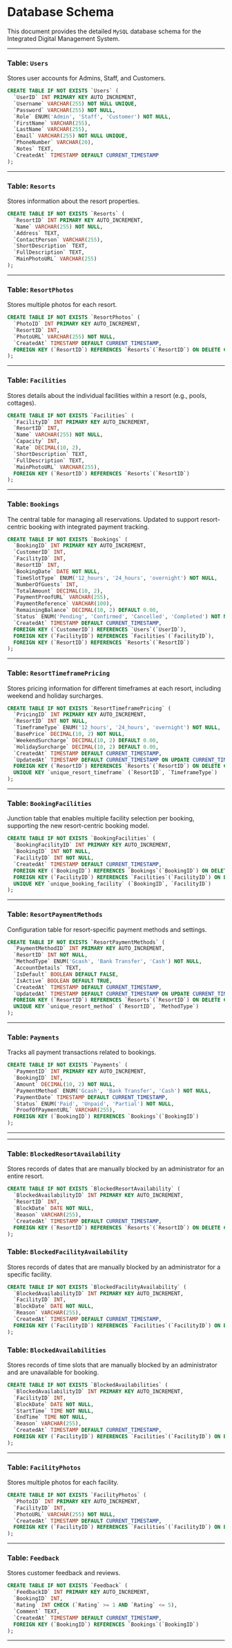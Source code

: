 # Database Schema

This document provides the detailed `MySQL` database schema for the Integrated Digital Management System.

---

### Table: `Users`

Stores user accounts for Admins, Staff, and Customers.

```sql
CREATE TABLE IF NOT EXISTS `Users` (
  `UserID` INT PRIMARY KEY AUTO_INCREMENT,
  `Username` VARCHAR(255) NOT NULL UNIQUE,
  `Password` VARCHAR(255) NOT NULL,
  `Role` ENUM('Admin', 'Staff', 'Customer') NOT NULL,
  `FirstName` VARCHAR(255),
  `LastName` VARCHAR(255),
  `Email` VARCHAR(255) NOT NULL UNIQUE,
  `PhoneNumber` VARCHAR(20),
  `Notes` TEXT,
  `CreatedAt` TIMESTAMP DEFAULT CURRENT_TIMESTAMP
);
```

---

### Table: `Resorts`

Stores information about the resort properties.

```sql
CREATE TABLE IF NOT EXISTS `Resorts` (
  `ResortID` INT PRIMARY KEY AUTO_INCREMENT,
  `Name` VARCHAR(255) NOT NULL,
  `Address` TEXT,
  `ContactPerson` VARCHAR(255),
  `ShortDescription` TEXT,
  `FullDescription` TEXT,
  `MainPhotoURL` VARCHAR(255)
);
```

---

### Table: `ResortPhotos`

Stores multiple photos for each resort.

```sql
CREATE TABLE IF NOT EXISTS `ResortPhotos` (
  `PhotoID` INT PRIMARY KEY AUTO_INCREMENT,
  `ResortID` INT,
  `PhotoURL` VARCHAR(255) NOT NULL,
  `CreatedAt` TIMESTAMP DEFAULT CURRENT_TIMESTAMP,
  FOREIGN KEY (`ResortID`) REFERENCES `Resorts`(`ResortID`) ON DELETE CASCADE
);
```

---

### Table: `Facilities`

Stores details about the individual facilities within a resort (e.g., pools, cottages).

```sql
CREATE TABLE IF NOT EXISTS `Facilities` (
  `FacilityID` INT PRIMARY KEY AUTO_INCREMENT,
  `ResortID` INT,
  `Name` VARCHAR(255) NOT NULL,
  `Capacity` INT,
  `Rate` DECIMAL(10, 2),
  `ShortDescription` TEXT,
  `FullDescription` TEXT,
  `MainPhotoURL` VARCHAR(255),
  FOREIGN KEY (`ResortID`) REFERENCES `Resorts`(`ResortID`)
);
```

---

### Table: `Bookings`

The central table for managing all reservations. Updated to support resort-centric booking with integrated payment tracking.

```sql
CREATE TABLE IF NOT EXISTS `Bookings` (
  `BookingID` INT PRIMARY KEY AUTO_INCREMENT,
  `CustomerID` INT,
  `FacilityID` INT,
  `ResortID` INT,
  `BookingDate` DATE NOT NULL,
  `TimeSlotType` ENUM('12_hours', '24_hours', 'overnight') NOT NULL,
  `NumberOfGuests` INT,
  `TotalAmount` DECIMAL(10, 2),
  `PaymentProofURL` VARCHAR(255),
  `PaymentReference` VARCHAR(100),
  `RemainingBalance` DECIMAL(10, 2) DEFAULT 0.00,
  `Status` ENUM('Pending', 'Confirmed', 'Cancelled', 'Completed') NOT NULL,
  `CreatedAt` TIMESTAMP DEFAULT CURRENT_TIMESTAMP,
  FOREIGN KEY (`CustomerID`) REFERENCES `Users`(`UserID`),
  FOREIGN KEY (`FacilityID`) REFERENCES `Facilities`(`FacilityID`),
  FOREIGN KEY (`ResortID`) REFERENCES `Resorts`(`ResortID`)
);
```

---

### Table: `ResortTimeframePricing`

Stores pricing information for different timeframes at each resort, including weekend and holiday surcharges.

```sql
CREATE TABLE IF NOT EXISTS `ResortTimeframePricing` (
  `PricingID` INT PRIMARY KEY AUTO_INCREMENT,
  `ResortID` INT NOT NULL,
  `TimeframeType` ENUM('12_hours', '24_hours', 'overnight') NOT NULL,
  `BasePrice` DECIMAL(10, 2) NOT NULL,
  `WeekendSurcharge` DECIMAL(10, 2) DEFAULT 0.00,
  `HolidaySurcharge` DECIMAL(10, 2) DEFAULT 0.00,
  `CreatedAt` TIMESTAMP DEFAULT CURRENT_TIMESTAMP,
  `UpdatedAt` TIMESTAMP DEFAULT CURRENT_TIMESTAMP ON UPDATE CURRENT_TIMESTAMP,
  FOREIGN KEY (`ResortID`) REFERENCES `Resorts`(`ResortID`) ON DELETE CASCADE,
  UNIQUE KEY `unique_resort_timeframe` (`ResortID`, `TimeframeType`)
);
```

---

### Table: `BookingFacilities`

Junction table that enables multiple facility selection per booking, supporting the new resort-centric booking model.

```sql
CREATE TABLE IF NOT EXISTS `BookingFacilities` (
  `BookingFacilityID` INT PRIMARY KEY AUTO_INCREMENT,
  `BookingID` INT NOT NULL,
  `FacilityID` INT NOT NULL,
  `CreatedAt` TIMESTAMP DEFAULT CURRENT_TIMESTAMP,
  FOREIGN KEY (`BookingID`) REFERENCES `Bookings`(`BookingID`) ON DELETE CASCADE,
  FOREIGN KEY (`FacilityID`) REFERENCES `Facilities`(`FacilityID`) ON DELETE CASCADE,
  UNIQUE KEY `unique_booking_facility` (`BookingID`, `FacilityID`)
);
```

---

### Table: `ResortPaymentMethods`

Configuration table for resort-specific payment methods and settings.

```sql
CREATE TABLE IF NOT EXISTS `ResortPaymentMethods` (
  `PaymentMethodID` INT PRIMARY KEY AUTO_INCREMENT,
  `ResortID` INT NOT NULL,
  `MethodType` ENUM('Gcash', 'Bank Transfer', 'Cash') NOT NULL,
  `AccountDetails` TEXT,
  `IsDefault` BOOLEAN DEFAULT FALSE,
  `IsActive` BOOLEAN DEFAULT TRUE,
  `CreatedAt` TIMESTAMP DEFAULT CURRENT_TIMESTAMP,
  `UpdatedAt` TIMESTAMP DEFAULT CURRENT_TIMESTAMP ON UPDATE CURRENT_TIMESTAMP,
  FOREIGN KEY (`ResortID`) REFERENCES `Resorts`(`ResortID`) ON DELETE CASCADE,
  UNIQUE KEY `unique_resort_method` (`ResortID`, `MethodType`)
);
```

---

### Table: `Payments`

Tracks all payment transactions related to bookings.

```sql
CREATE TABLE IF NOT EXISTS `Payments` (
  `PaymentID` INT PRIMARY KEY AUTO_INCREMENT,
  `BookingID` INT,
  `Amount` DECIMAL(10, 2) NOT NULL,
  `PaymentMethod` ENUM('Gcash', 'Bank Transfer', 'Cash') NOT NULL,
  `PaymentDate` TIMESTAMP DEFAULT CURRENT_TIMESTAMP,
  `Status` ENUM('Paid', 'Unpaid', 'Partial') NOT NULL,
  `ProofOfPaymentURL` VARCHAR(255),
  FOREIGN KEY (`BookingID`) REFERENCES `Bookings`(`BookingID`)
);
```

---

---

### Table: `BlockedResortAvailability`

Stores records of dates that are manually blocked by an administrator for an entire resort.

```sql
CREATE TABLE IF NOT EXISTS `BlockedResortAvailability` (
  `BlockedAvailabilityID` INT PRIMARY KEY AUTO_INCREMENT,
  `ResortID` INT,
  `BlockDate` DATE NOT NULL,
  `Reason` VARCHAR(255),
  `CreatedAt` TIMESTAMP DEFAULT CURRENT_TIMESTAMP,
  FOREIGN KEY (`ResortID`) REFERENCES `Resorts`(`ResortID`) ON DELETE CASCADE
);
```

### Table: `BlockedFacilityAvailability`

Stores records of dates that are manually blocked by an administrator for a specific facility.

```sql
CREATE TABLE IF NOT EXISTS `BlockedFacilityAvailability` (
  `BlockedAvailabilityID` INT PRIMARY KEY AUTO_INCREMENT,
  `FacilityID` INT,
  `BlockDate` DATE NOT NULL,
  `Reason` VARCHAR(255),
  `CreatedAt` TIMESTAMP DEFAULT CURRENT_TIMESTAMP,
  FOREIGN KEY (`FacilityID`) REFERENCES `Facilities`(`FacilityID`) ON DELETE CASCADE
);
```

### Table: `BlockedAvailabilities`

Stores records of time slots that are manually blocked by an administrator and are unavailable for booking.

```sql
CREATE TABLE IF NOT EXISTS `BlockedAvailabilities` (
  `BlockedAvailabilityID` INT PRIMARY KEY AUTO_INCREMENT,
  `FacilityID` INT,
  `BlockDate` DATE NOT NULL,
  `StartTime` TIME NOT NULL,
  `EndTime` TIME NOT NULL,
  `Reason` VARCHAR(255),
  `CreatedAt` TIMESTAMP DEFAULT CURRENT_TIMESTAMP,
  FOREIGN KEY (`FacilityID`) REFERENCES `Facilities`(`FacilityID`) ON DELETE CASCADE
);
```

---

### Table: `FacilityPhotos`

Stores multiple photos for each facility.

```sql
CREATE TABLE IF NOT EXISTS `FacilityPhotos` (
  `PhotoID` INT PRIMARY KEY AUTO_INCREMENT,
  `FacilityID` INT,
  `PhotoURL` VARCHAR(255) NOT NULL,
  `CreatedAt` TIMESTAMP DEFAULT CURRENT_TIMESTAMP,
  FOREIGN KEY (`FacilityID`) REFERENCES `Facilities`(`FacilityID`) ON DELETE CASCADE
);
```

---

### Table: `Feedback`

Stores customer feedback and reviews.

```sql
CREATE TABLE IF NOT EXISTS `Feedback` (
  `FeedbackID` INT PRIMARY KEY AUTO_INCREMENT,
  `BookingID` INT,
  `Rating` INT CHECK (`Rating` >= 1 AND `Rating` <= 5),
  `Comment` TEXT,
  `CreatedAt` TIMESTAMP DEFAULT CURRENT_TIMESTAMP,
  FOREIGN KEY (`BookingID`) REFERENCES `Bookings`(`BookingID`)
);
```

---
